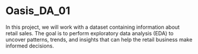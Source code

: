 ﻿# Oasis_DA_01
 In this project, we will work with a dataset containing information about retail sales. The goal is
to perform exploratory data analysis (EDA) to uncover patterns, trends, and insights that can
help the retail business make informed decisions.
